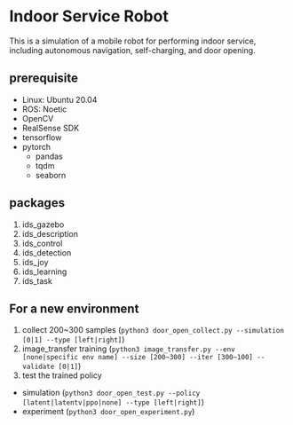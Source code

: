 # Indoor Service Robot
This is a simulation of a mobile robot for performing indoor service, including autonomous navigation, self-charging, and door opening.

## prerequisite
- Linux: Ubuntu 20.04
- ROS: Noetic
- OpenCV
- RealSense SDK
- tensorflow
- pytorch
  - pandas
  - tqdm
  - seaborn

## packages
1. ids_gazebo
2. ids_description
3. ids_control
4. ids_detection
5. ids_joy
6. ids_learning
7. ids_task

## For a new environment
1. collect 200~300 samples (```python3 door_open_collect.py --simulation [0|1] --type [left|right]```)
2. image_transfer training (```python3 image_transfer.py --env [none|specific env name] --size [200~300] --iter [300~100] --validate [0|1]```)
3. test the trained policy
  - simulation (```python3 door_open_test.py --policy [latent|latentv|ppo|none] --type [left|right]```)
  - experiment (```python3 door_open_experiment.py```)
